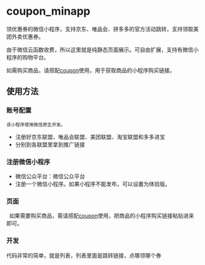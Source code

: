 # coupon_minapp
领优惠券的微信小程序，支持京东、唯品会、拼多多的官方活动跳转，支持领取美团外卖优惠券。

由于微信云函数收费，所以这里就是纯静态页面展示。可自由扩展，支持有微信小程序的购物平台。

如需购买商品，请搭配[coupon](https://github.com/leeyoshinari/coupon)使用，用于获取商品的小程序购买链接。

## 使用方法

### 账号配置
`该小程序使用微信原生开发。`
* 注册好京东联盟、唯品会联盟、美团联盟、淘宝联盟和多多进宝
* 分别到各联盟里拿到推广链接

### 注册微信小程序
* 微信公众平台：微信公众平台
* 注册一个微信小程序。如果小程序不能发布，可以设置为体验版。

### 页面
![]()
![]()
如果需要购买商品，需请搭配[coupon](https://github.com/leeyoshinari/coupon)使用，把商品的小程序购买链接粘贴进来即可。

### 开发
代码非常的简单，就是列表，列表里面是跳转链接，点哪领哪个券


